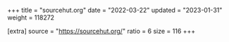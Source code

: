 +++
title = "sourcehut.org"
date = "2022-03-22"
updated = "2023-01-31"
weight = 118272

[extra]
source = "https://sourcehut.org/"
ratio = 6
size = 116
+++
